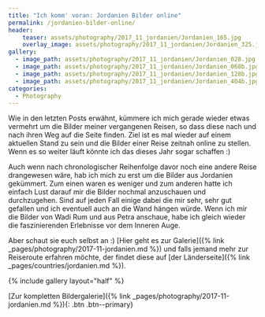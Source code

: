 ```yaml
---
title: "Ich komm' voran: Jordanien Bilder online"
permalink: /jordanien-bilder-online/
header:
    teaser: assets/photography/2017_11_jordanien/Jordanien_165.jpg
    overlay_image: assets/photography/2017_11_jordanien/Jordanien_325.jpg
gallery:
  - image_path: assets/photography/2017_11_jordanien/Jordanien_028.jpg
  - image_path: assets/photography/2017_11_jordanien/Jordanien_068b.jpg
  - image_path: assets/photography/2017_11_jordanien/Jordanien_128b.jpg
  - image_path: assets/photography/2017_11_jordanien/Jordanien_404b.jpg
categories:
  - Photography
---
```


Wie in den letzten Posts erwähnt, kümmere ich mich gerade wieder etwas vermehrt um die Bilder meiner vergangenen Reisen, 
so dass diese nach und nach ihren Weg auf die Seite finden. Ziel ist es mal wieder auf einem aktuellen Stand zu sein 
und die Bilder einer Reise zeitnah online zu stellen. Wenn es so weiter läuft könnte ich das dieses Jahr sogar schaffen :)

Auch wenn nach chronologischer Reihenfolge davor noch eine andere Reise drangewesen wäre, 
hab ich mich zu erst um die Bilder aus Jordanien gekümmert. Zum einen waren es weniger und zum anderen hatte 
ich einfach Lust darauf mir die Bilder nochmal anzuschauen und durchzugehen. 
Sind auf jeden Fall einige dabei die mir sehr, sehr gut gefallen und ich eventuell auch an die Wand hängen würde. 
Wenn ich mir die Bilder von Wadi Rum und aus Petra anschaue, habe ich gleich wieder die faszinierenden Erlebnisse vor dem Inneren Auge. 

Aber schaut sie euch selbst an :) [Hier geht es zur Galerie]({% link _pages/photography/2017-11-jordanien.md %}) und falls jemand mehr zur Reiseroute erfahren möchte, 
der findet diese auf [der Länderseite]({% link _pages/countries/jordanien.md %}).

{% include gallery layout="half" %}

[Zur kompletten Bildergalerie]({% link _pages/photography/2017-11-jordanien.md %}){: .btn .btn--primary}